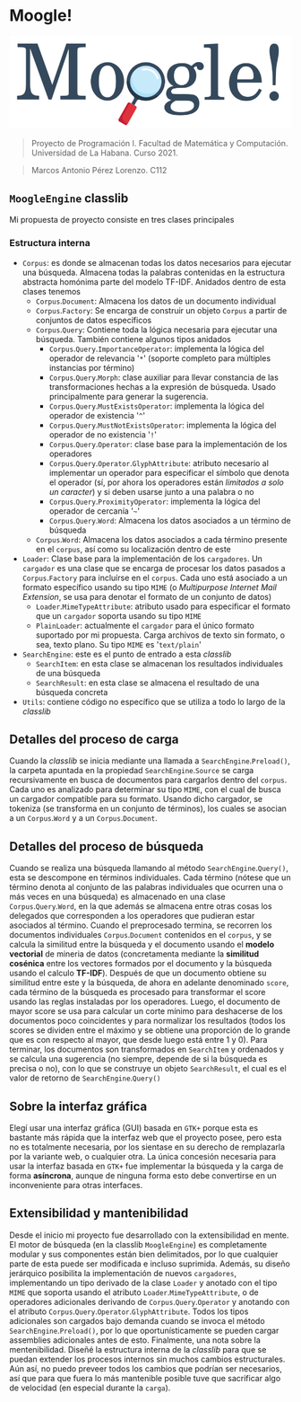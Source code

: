 # Moogle!

![](MoogleServer/Resources/Svg/org.hck.moogle.svg)

> Proyecto de Programación I. Facultad de Matemática y Computación. Universidad de La Habana. Curso 2021.

> Marcos Antonio Pérez Lorenzo. C112

## `MoogleEngine` classlib

Mi propuesta de proyecto consiste en tres clases principales

### Estructura interna

- `Corpus`: es donde se almacenan todas los datos necesarios para ejecutar una búsqueda. Almacena todas la palabras contenidas en la estructura abstracta homónima parte del modelo TF-IDF. Anidados dentro de esta clases tenemos
  - `Corpus`.`Document`: Almacena los datos de un documento individual
  - `Corpus`.`Factory`: Se encarga de construir un objeto `Corpus` a partir de conjuntos de datos específicos
  - `Corpus`.`Query`: Contiene toda la lógica necesaria para ejecutar una búsqueda. También contiene algunos tipos anidados
    - `Corpus`.`Query`.`ImportanceOperator`: implementa la lógica del operador de relevancia '`*`' (soporte completo para múltiples instancias por término)
    - `Corpus`.`Query`.`Morph`: clase auxiliar para llevar constancia de las transformaciones hechas a la expresión de búsqueda. Usado principalmente para generar la sugerencia.
    - `Corpus`.`Query`.`MustExistsOperator`: implementa la lógica del operador de existencia '`^`'
    - `Corpus`.`Query`.`MustNotExistsOperator`: implementa la lógica del operador de no existencia '`!`'
    - `Corpus`.`Query`.`Operator`: clase base para la implementación de los operadores
    - `Corpus`.`Query`.`Operator`.`GlyphAttribute`: atributo necesario al implementar un operador para especificar el símbolo que denota el operador (sí, por ahora los operadores están *limitados a solo un caracter*) y si deben usarse junto a una palabra o no
    - `Corpus`.`Query`.`ProximityOperator`: implementa la lógica del operador de cercanía '`~`'
    - `Corpus`.`Query`.`Word`: Almacena los datos asociados a un término de búsqueda
  - `Corpus`.`Word`: Almacena los datos asociados a cada término presente en el `corpus`, así como su localización dentro de este
- `Loader`: Clase base para la implementación de los `cargadores`. Un `cargador` es una clase que se encarga de procesar los datos pasados a `Corpus`.`Factory` para incluírse en el `corpus`. Cada uno está asociado a un formato específico usando su tipo `MIME` (o *Multipurpose Internet Mail Extension*, se usa para denotar el formato de un conjunto de datos)
  - `Loader`.`MimeTypeAttribute`: atributo usado para especificar el formato que un `cargador` soporta usando su tipo `MIME`
  - `PlainLoader`: actualmente el `cargador` para el único formato suportado por mi propuesta. Carga archivos de texto sin formato, o sea, texto plano. Su tipo `MIME` es '`text/plain`'
- `SearchEngine`: este es el punto de entrado a esta *classlib*
  - `SearchItem`: en esta clase se almacenan los resultados individuales de una búsqueda
  - `SearchResult`: en esta clase se almacena el resultado de una búsqueda concreta
- `Utils`: contiene código no específico que se utiliza a todo lo largo de la *classlib*

## Detalles del proceso de carga

Cuando la *classlib* se inicia mediante una llamada a `SearchEngine`.`Preload()`, la carpeta apuntada en la propiedad `SearchEngine`.`Source` se carga recursivamente en busca de documentos para cargarlos dentro del `corpus`. Cada uno es analizado para determinar su tipo `MIME`, con el cual de busca un cargador compatible para su formato. Usando dicho cargador, se tokeniza (se transforma en un conjunto de términos), los cuales se asocian a un `Corpus`.`Word` y a un `Corpus`.`Document`.

## Detalles del proceso de búsqueda

Cuando se realiza una búsqueda llamando al método `SearchEngine`.`Query()`, esta se descompone en términos individuales. Cada término (nótese que un término denota al conjunto de las palabras individuales que ocurren una o más veces en una búsqueda) es almacenado en una clase `Corpus`.`Query`.`Word`, en la que además se almacena entre otras cosas los delegados que corresponden a los operadores que pudieran estar asociados al término. Cuando el preprocesado termina, se recorren los documentos individuales `Corpus`.`Document` contenidos en el `corpus`, y se calcula la similitud entre la búsqueda y el documento usando el **modelo vectorial** de mineria de datos (concretamenta mediante la **similitud cosénica** entre los vectores formados por el documento y la búsqueda usando el calculo **TF-IDF**). Después de que un documento obtiene su similitud entre este y la búsqueda, de ahora en adelante denominado `score`, cada término de la búsqueda es procesado para transformar el score usando las reglas instaladas por los operadores. Luego, el documento de mayor score se usa para calcular un corte mínimo para deshacerse de los documentos poco coincidentes y para normalizar los resultados (todos los scores se dividen entre el máximo y se obtiene una proporción de lo grande que es con respecto al mayor, que desde luego está entre 1 y 0). Para terminar, los documentos son transformados en `SearchItem` y ordenados y se calcula una sugerencia (no siempre, depende de si la búsqueda es precisa o no), con lo que se construye un objeto `SearchResult`, el cual es el valor de retorno de `SearchEngine`.`Query()`

## Sobre la interfaz gráfica

Elegí usar una interfaz gráfica (GUI) basada en `GTK+` porque esta es bastante más rápida que la interfaz web que el proyecto posee, pero esta no es totalmente necesaria, por los sientase en su derecho de remplazarla por la variante web, o cualquier otra. La única concesión necesaria para usar la interfaz basada en `GTK+` fue implementar la búsqueda y la carga de forma **asíncrona**, aunque de ninguna forma esto debe convertirse en un inconveniente para otras interfaces.

## Extensibilidad y mantenibilidad

Desde el inicio mi proyecto fue desarrollado con la extensibilidad en mente. El motor de búsqueda (en la classlib `MoogleEngine`) es completamente modular y sus componentes están bien delimitados, por lo que cualquier parte de esta puede ser modificada e incluso suprimida. Además, su diseño jerárquico posibilita la implementación de nuevos `cargadores`, implementando un tipo derivado de la clase `Loader` y anotado con el tipo `MIME` que soporta usando el atributo `Loader`.`MimeTypeAttribute`, o de operadores adicionales derivando de `Corpus`.`Query`.`Operator` y anotando con el atributo `Corpus`.`Query`.`Operator`.`GlyphAttribute`.
Todos los tipos adicionales son cargados bajo demanda cuando se invoca el método `SearchEngine`.`Preload()`, por lo que oportunísticamente se pueden cargar assemblies adicionales antes de esto.
Finalmente, una nota sobre la mentenibilidad. Diseñé la estructura interna de la *classlib* para que se puedan extender los procesos internos sin muchos cambios estructurales. Aún así, no puedo preveer todos los cambios que podrían ser necesarios, así que para que fuera lo más mantenible posible tuve que sacrificar algo de velocidad (en especial durante la `carga`).
